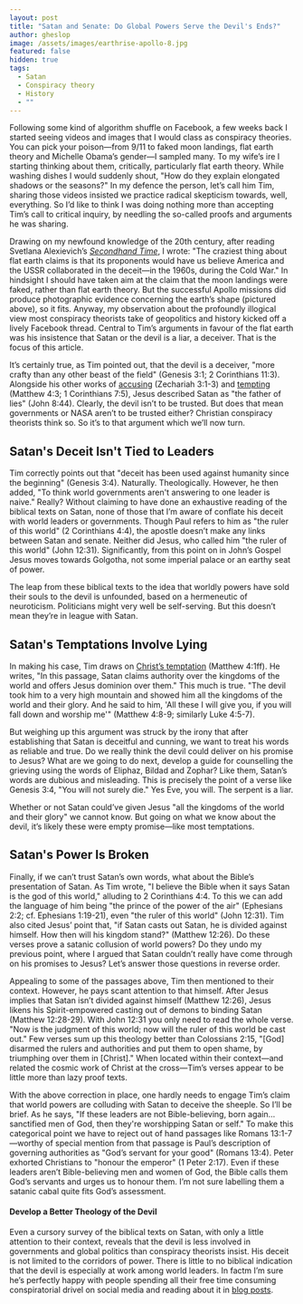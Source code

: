 ```yaml
---
layout: post
title: "Satan and Senate: Do Global Powers Serve the Devil's Ends?"
author: gheslop
image: /assets/images/earthrise-apollo-8.jpg
featured: false
hidden: true
tags:
  - Satan
  - Conspiracy theory
  - History
  - ""
---
```

Following some kind of algorithm shuffle on Facebook, a few weeks back I started seeing videos and images that I would class as conspiracy theories. You can pick your poison—from 9/11 to faked moon landings, flat earth theory and Michelle Obama’s gender—I sampled many. To my wife’s ire I starting thinking about them, critically, particularly flat earth theory. While washing dishes I would suddenly shout, "How do they explain elongated shadows or the seasons?" In my defence the person, let’s call him Tim, sharing those videos insisted we practice radical skepticism towards, well, everything. So I’d like to think I was doing nothing more than accepting Tim’s call to critical inquiry, by needling the so-called proofs and arguments he was sharing.

Drawing on my newfound knowledge of the 20th century, after reading Svetlana Alexievich’s *[Secondhand Time](https://en.wikipedia.org/wiki/Secondhand_Time:_The_Last_of_the_Soviets)*, I wrote: "The craziest thing about flat earth claims is that its proponents would have us believe America and the USSR collaborated in the deceit—in the 1960s, during the Cold War." In hindsight I should have taken aim at the claim that the moon landings were faked, rather than flat earth theory. But the successful Apollo missions did produce photographic evidence concerning the earth’s shape (pictured above), so it fits. Anyway, my observation about the profoundly illogical view most conspiracy theorists take of geopolitics and history kicked off a lively Facebook thread. Central to Tim’s arguments in favour of the flat earth was his insistence that Satan or the devil is a liar, a deceiver. That is the focus of this article.

It’s certainly true, as Tim pointed out, that the devil is a deceiver, "more crafty than any other beast of the field" (Genesis 3:1; 2 Corinthians 11:3). Alongside his other works of [accusing](https://rekindle.co.za/content/2020-07-22-christus-victor-new-testament) (Zechariah 3:1-3) and [tempting](https://rekindle.co.za/content/christs-temptation-and-our-own/) (Matthew 4:3; 1 Corinthians 7:5), Jesus described Satan as "the father of lies" (John 8:44). Clearly, the devil isn’t to be trusted. But does that mean governments or NASA aren’t to be trusted either? Christian conspiracy theorists think so. So it’s to that argument which we’ll now turn.

## Satan's Deceit Isn't Tied to Leaders

Tim correctly points out that "deceit has been used against humanity since the beginning" (Genesis 3:4). Naturally. Theologically. However, he then added, "To think world governments aren't answering to one leader is naive." Really? Without claiming to have done an exhaustive reading of the biblical texts on Satan, none of those that I’m aware of conflate his deceit with world leaders or governments. Though Paul refers to him as "the ruler of this world" (2 Corinthians 4:4), the apostle doesn’t make any links between Satan and senate. Neither did Jesus, who called him "the ruler of this world" (John 12:31). Significantly, from this point on in John’s Gospel Jesus moves towards Golgotha, not some imperial palace or an earthy seat of power.

The leap from these biblical texts to the idea that worldly powers have sold their souls to the devil is unfounded, based on a hermeneutic of neuroticism. Politicians might very well be self-serving. But this doesn’t mean they’re in league with Satan.

## Satan's Temptations Involve Lying

In making his case, Tim draws on [Christ’s temptation](https://rekindle.co.za/content/matthew-the-temptation-of-christ/) (Matthew 4:1ff). He writes, "In this passage, Satan claims authority over the kingdoms of the world and offers Jesus dominion over them." This much is true. "The devil took him to a very high mountain and showed him all the kingdoms of the world and their glory. And he said to him, 'All these I will give you, if you will fall down and worship me'" (Matthew 4:8-9; similarly Luke 4:5-7).

But weighing up this argument was struck by the irony that after establishing that Satan is deceitful and cunning, we want to treat his words as reliable and true. Do we really think the devil could deliver on his promise to Jesus? What are we going to do next, develop a guide for counselling the grieving using the words of Eliphaz, Bildad and Zophar? Like them, Satan’s words are dubious and misleading. This is precisely the point of a verse like Genesis 3:4, "You will not surely die." Yes Eve, you will. The serpent is a liar.

Whether or not Satan could’ve given Jesus "all the kingdoms of the world and their glory" we cannot know. But going on what we know about the devil, it’s likely these were empty promise—like most temptations.

## Satan's Power Is Broken

Finally, if we can’t trust Satan’s own words, what about the Bible’s presentation of Satan. As Tim wrote, "I believe the Bible when it says Satan is the god of this world," alluding to 2 Corinthians 4:4. To this we can add the language of him being "the prince of the power of the air" (Ephesians 2:2; cf. Ephesians 1:19-21), even "the ruler of this world" (John 12:31). Tim also cited Jesus’ point that, "if Satan casts out Satan, he is divided against himself. How then will his kingdom stand?" (Matthew 12:26). Do these verses prove a satanic collusion of world powers? Do they undo my previous point, where I argued that Satan couldn’t really have come through on his promises to Jesus? Let’s answer those questions in reverse order.

Appealing to some of the passages above, Tim then mentioned to their context. However, he pays scant attention to that himself. After Jesus implies that Satan isn’t divided against himself (Matthew 12:26), Jesus likens his Spirit-empowered casting out of demons to binding Satan (Matthew 12:28-29). With John 12:31 you only need to read the whole verse. "Now is the judgment of this world; now will the ruler of this world be cast out." Few verses sum up this theology better than Colossians 2:15, "\[God] disarmed the rulers and authorities and put them to open shame, by triumphing over them in \[Christ]." When located within their context—and related the cosmic work of Christ at the cross—Tim’s verses appear to be little more than lazy proof texts.

With the above correction in place, one hardly needs to engage Tim’s claim that world powers are colluding with Satan to deceive the sheeple. So I’ll be brief. As he says, "If these leaders are not Bible-believing, born again…sanctified men of God, then they're worshipping Satan or self." To make this categorical point we have to reject out of hand passages like Romans 13:1-7—worthy of special mention from that passage is Paul’s description of governing authorities as "God’s servant for your good" (Romans 13:4). Peter exhorted Christians to "honour the emperor" (1 Peter 2:17). Even if these leaders aren’t Bible-believing men and women of God, the Bible calls them God’s servants and urges us to honour them. I’m not sure labelling them a satanic cabal quite fits God’s assessment.

#### Develop a Better Theology of the Devil

Even a cursory survey of the biblical texts on Satan, with only a little attention to their context, reveals that the devil is less involved in governments and global politics than conspiracy theorists insist. His deceit is not limited to the corridors of power. There is little to no biblical indication that the devil is especially at work among world leaders. In factm I’m sure he’s perfectly happy with people spending all their free time consuming conspiratorial drivel on social media and reading about it in [blog posts](https://rekindle.co.za/content/2025-07-11-second-world-war-satire-conspiracy-theory).
